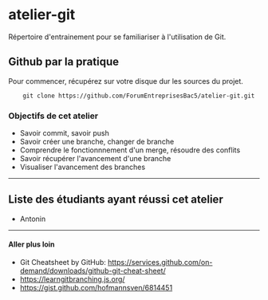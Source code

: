 # atelier-git
Répertoire d'entrainement pour se familiariser à l'utilisation de Git.

## Github par la pratique

Pour commencer, récupérez sur votre disque dur les sources du projet.

        git clone https://github.com/ForumEntreprisesBac5/atelier-git.git

### Objectifs de cet atelier

- Savoir commit, savoir push
- Savoir créer une branche, changer de branche
- Comprendre le fonctionnnement d'un merge, résoudre des conflits
- Savoir récupérer l'avancement d'une branche
- Visualiser l'avancement des branches


---

Liste des étudiants ayant réussi cet atelier
--------------------------------------------
* Antonin


---

#### Aller plus loin

- Git Cheatsheet by GitHub: https://services.github.com/on-demand/downloads/github-git-cheat-sheet/
- https://learngitbranching.js.org/
- https://gist.github.com/hofmannsven/6814451